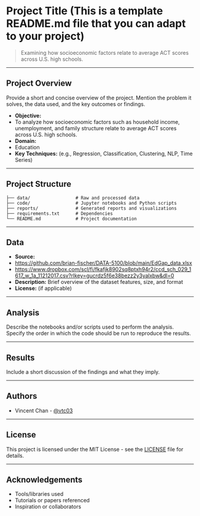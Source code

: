 # Project Title (This is a template README.md file that you can adapt to your project)

> Examining how socioeconomic factors relate to average ACT scores across U.S. high schools.

---

## Project Overview

Provide a short and concise overview of the project. Mention the problem it solves, the data used, and the key outcomes or findings.

- **Objective:**
- To analyze how socioeconomic factors such as household income, unemployment, and family structure relate to average ACT scores across U.S. high schools.
- **Domain:**
- Education
- **Key Techniques:** (e.g., Regression, Classification, Clustering, NLP, Time Series)

---

## Project Structure

```
├── data/                 # Raw and processed data
├── code/                 # Jupyter notebooks and Python scripts
├── reports/              # Generated reports and visualizations
├── requirements.txt      # Dependencies
└── README.md             # Project documentation
```

---

## Data

- **Source:**
- https://github.com/brian-fischer/DATA-5100/blob/main/EdGap_data.xlsx
- https://www.dropbox.com/scl/fi/fkafjk8902sq8ptxh94r2/ccd_sch_029_1617_w_1a_11212017.csv?rlkey=gucrdz5f6e38bezz2y3yalxbw&dl=0
- **Description:** Brief overview of the dataset features, size, and format
- **License:** (if applicable)

---

## Analysis

Describe the notebooks and/or scripts used to perform the analysis. Specify the order in which the code should be run to reproduce the results.

---

## Results

Include a short discussion of the findings and what they imply.

---

## Authors

- Vincent Chan - [@vtc03](https://github.com/vtc03)

---

## License

This project is licensed under the MIT License - see the [LICENSE](LICENSE) file for details.

---

## Acknowledgements

- Tools/libraries used
- Tutorials or papers referenced
- Inspiration or collaborators
